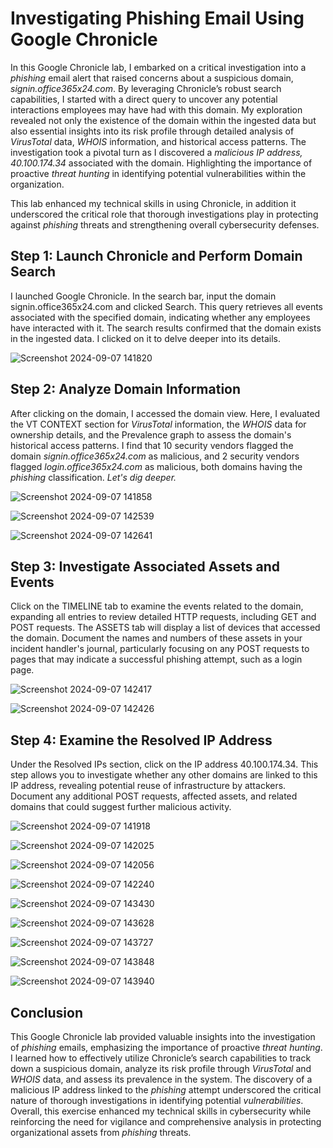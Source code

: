# Investigating Phishing Email Using Google Chronicle

In this Google Chronicle lab, I embarked on a critical investigation into a _phishing_ email alert that raised concerns about a suspicious domain, _signin.office365x24.com_. By leveraging Chronicle’s robust search capabilities, I started with a direct query to uncover any potential interactions employees may have had with this domain. My exploration revealed not only the existence of the domain within the ingested data but also essential insights into its risk profile through detailed analysis of _VirusTotal_ data, _WHOIS_ information, and historical access patterns. The investigation took a pivotal turn as I discovered a _malicious IP address, 40.100.174.34_ associated with the domain. Highlighting the importance of proactive _threat hunting_ in identifying potential vulnerabilities within the organization. 

This lab enhanced my technical skills in using Chronicle, in addition it underscored the critical role that thorough investigations play in protecting against _phishing_ threats and strengthening overall cybersecurity defenses.

## Step 1: Launch Chronicle and Perform Domain Search
I launched Google Chronicle. In the search bar, input the domain signin.office365x24.com and clicked Search. This query retrieves all events associated with the specified domain, indicating whether any employees have interacted with it. The search results confirmed that the domain exists in the ingested data. I clicked on it to delve deeper into its details.

![Screenshot 2024-09-07 141820](https://github.com/user-attachments/assets/c3530d5d-c221-4ca0-97ff-a91c2e66f917)



## Step 2: Analyze Domain Information
After clicking on the domain, I accessed the domain view. Here, I evaluated the VT CONTEXT section for _VirusTotal_ information, the _WHOIS_ data for ownership details, and the Prevalence graph to assess the domain's historical access patterns. I find that 10 security vendors flagged the domain _signin.office365x24.com_ as malicious, and 2 security vendors flagged _login.office365x24.com_ as malicious, both domains having the _phishing_ classification. _Let's dig deeper._

![Screenshot 2024-09-07 141858](https://github.com/user-attachments/assets/367fe13f-1ab4-49e3-b7b7-76f1f36243b6)

![Screenshot 2024-09-07 142539](https://github.com/user-attachments/assets/ce8daa2e-f138-4283-b77f-0a7709e3dd92)

![Screenshot 2024-09-07 142641](https://github.com/user-attachments/assets/9f5ebc5f-dd04-40b2-83e5-3ada77c6bb52)

## Step 3: Investigate Associated Assets and Events
Click on the TIMELINE tab to examine the events related to the domain, expanding all entries to review detailed HTTP requests, including GET and POST requests. The ASSETS tab will display a list of devices that accessed the domain. Document the names and numbers of these assets in your incident handler's journal, particularly focusing on any POST requests to pages that may indicate a successful phishing attempt, such as a login page.

![Screenshot 2024-09-07 142417](https://github.com/user-attachments/assets/dda2d490-b98a-4d3f-9550-61d13c7d2f07)

![Screenshot 2024-09-07 142426](https://github.com/user-attachments/assets/9e32802a-07d8-4b4c-a271-fde2b16d7700)


## Step 4: Examine the Resolved IP Address
Under the Resolved IPs section, click on the IP address 40.100.174.34. This step allows you to investigate whether any other domains are linked to this IP address, revealing potential reuse of infrastructure by attackers. Document any additional POST requests, affected assets, and related domains that could suggest further malicious activity.


![Screenshot 2024-09-07 141918](https://github.com/user-attachments/assets/df92203f-276e-45ea-891c-42b740eacccc)

![Screenshot 2024-09-07 142025](https://github.com/user-attachments/assets/c3687c98-74a7-484d-8a61-c5b3926c0385)

![Screenshot 2024-09-07 142056](https://github.com/user-attachments/assets/3c9e7177-2b0e-4015-bfc9-da5f4b3d9aa2)

![Screenshot 2024-09-07 142240](https://github.com/user-attachments/assets/49fc7501-56d8-42d8-ae22-2ff048f99a51)

![Screenshot 2024-09-07 143430](https://github.com/user-attachments/assets/9b10a57e-41c7-41bc-addb-4c79d58b0531)

![Screenshot 2024-09-07 143628](https://github.com/user-attachments/assets/7c4a16cc-f300-44a3-8c2c-0b02144a96f4)

![Screenshot 2024-09-07 143727](https://github.com/user-attachments/assets/3aa292f6-6eb7-4f75-8461-e71ad9a1db4b)

![Screenshot 2024-09-07 143848](https://github.com/user-attachments/assets/9c2dd2e7-c563-478a-8634-521e2abd2117)

![Screenshot 2024-09-07 143940](https://github.com/user-attachments/assets/77dd5bf6-ed64-4639-b374-70ff774dfcdd)

## Conclusion
This Google Chronicle lab provided valuable insights into the investigation of _phishing_ emails, emphasizing the importance of proactive _threat hunting_. I learned how to effectively utilize Chronicle’s search capabilities to track down a suspicious domain, analyze its risk profile through _VirusTotal_ and _WHOIS_ data, and assess its prevalence in the system. The discovery of a malicious IP address linked to the _phishing_ attempt underscored the critical nature of thorough investigations in identifying potential _vulnerabilities_. Overall, this exercise enhanced my technical skills in cybersecurity while reinforcing the need for vigilance and comprehensive analysis in protecting organizational assets from _phishing_ threats.

